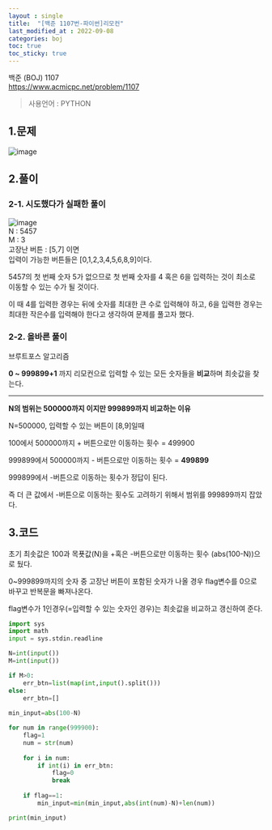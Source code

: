 ```yaml
---
layout : single
title:  "[백준 1107번-파이썬]리모컨"
last_modified_at : 2022-09-08
categories: boj
toc: true
toc_sticky: true
---
```


백준 (BOJ) 1107  
<a href="https://www.acmicpc.net/problem/1107">https://www.acmicpc.net/problem/1107</a>

> 사용언어 : PYTHON

## 1.문제  
![image](https://user-images.githubusercontent.com/80660585/189121207-7e735f80-ba4c-40ca-98df-7a237a439840.png)

## 2.풀이  

### 2-1. 시도했다가 실패한 풀이  
![image](https://user-images.githubusercontent.com/80660585/189123297-ecd76ab6-9074-487e-9665-8d0880cf0abf.png)  
N : 5457  
M : 3   
고장난 버튼 : [5,7] 이면  
입력이 가능한 버튼들은 [0,1,2,3,4,5,6,8,9]이다.  

5457의 첫 번째 숫자 5가 없으므로 첫 번째 숫자를 4 혹은 6을 입력하는 것이 최소로 이동할 수 있는 수가 될 것이다.   

이 때 4를 입력한 경우는 뒤에 숫자를 최대한 큰 수로 입력해야 하고, 6을 입력한 경우는 최대한 작은수를 입력해야 한다고 생각하여 문제를 풀고자 했다.  



### 2-2. 올바른 풀이
브루트포스 알고리즘  

**0 ~ 999899+1** 까지 리모컨으로 입력할 수 있는 모든 숫자들을 **비교**하며 최솟값을 찾는다.  

----

**N의 범위는 500000까지 이지만 999899까지 비교하는 이유**  

N=500000, 입력할 수 있는 버튼이 [8,9]일때  

100에서 500000까지 + 버튼으로만 이동하는 횟수 = 499900  

999899에서 500000까지 - 버튼으로만 이동하는 횟수 = **499899**  

999899에서 -버튼으로 이동하는 횟수가 정답이 된다.    

즉 더 큰 값에서 -버튼으로 이동하는 횟수도 고려하기 위해서 범위를 999899까지 잡았다.  


## 3.코드
초기 최솟값은 100과 목푯값(N)을 +혹은 -버튼으로만 이동하는 횟수 (abs(100-N))으로 뒀다.  

0~999899까지의 숫자 중 고장난 버튼이 포함된 숫자가 나올 경우 flag변수를 0으로 바꾸고 반복문을 빠져나온다.  

flag변수가 1인경우(=입력할 수 있는 숫자인 경우)는 최솟값을 비교하고 갱신하여 준다.  

```python
import sys
import math
input = sys.stdin.readline

N=int(input())
M=int(input())

if M>0:
    err_btn=list(map(int,input().split()))
else:
    err_btn=[]
    
min_input=abs(100-N)

for num in range(999900):
    flag=1
    num = str(num)
    
    for i in num:
        if int(i) in err_btn:
            flag=0
            break
    
    if flag==1:
        min_input=min(min_input,abs(int(num)-N)+len(num))

print(min_input)
```



